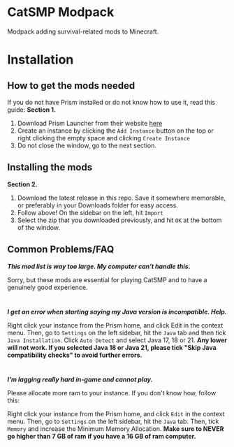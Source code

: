 # CatSMP Modpack
Modpack adding survival-related mods to Minecraft.

# Installation

## How to get the mods needed

If you do not have Prism installed or do not know how to use it, read this guide:
**Section 1.**

1. Download Prism Launcher from their website [here](https://prismlauncher.org/)
2. Create an instance by clicking the `Add Instance` button on the top or right clicking the empty space and clicking `Create Instance`
3. Do not close the window, go to the next section.

## Installing the mods
**Section 2.**

1. Download the latest release in this repo. Save it somewhere memorable, or preferably in your Downloads folder for easy access.
2. Follow above! On the sidebar on the left, hit `Import`
3. Select the zip that you downloaded previously, and hit `OK` at the bottom of the window.

## Common Problems/FAQ
**_This mod list is way too large. My computer can't handle this._**

Sorry, but these mods are essential for playing CatSMP and to have a genuinely good experience.
#                                                                                                

**_I get an error when starting saying my Java version is incompatible. Help._**

Right click your instance from the Prism home, and click Edit in the context menu. Then, go to `Settings` on the left sidebar, hit the `Java` tab and then tick `Java Installation`. Click `Auto Detect` and select Java 17, 18 or 21. 
**Any lower will not work. If you selected Java 18 or Java 21, please tick "Skip Java compatibility checks" to avoid further errors.**
#

**_I'm lagging really hard in-game and cannot play._**

Please allocate more ram to your instance. If you don't know how, follow this:

Right click your instance from the Prism home, and click `Edit` in the context menu. Then, go to `Settings` on the left sidebar, hit the `Java` tab. Then, tick `Memory` and increase the Minimum Memory Allocation. **Make sure to NEVER go higher than 7 GB of ram if you have a 16 GB of ram computer.**
